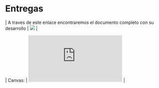# Entregas

| A traves de este enlace encontraremos el documento completo con su desarrollo             |          ![](https://docs.google.com/document/d/1l-Y-19hd-GakpJpTGz4ZpgQnLkUPXA6Y14K3PnOJR8o/edit?usp=sharing)           |

| Canvas:  |          ![](https://github.com/hugofresno20/23-24-DSI/blob/main/Entregas/canvas_MdN.pdf)           |


